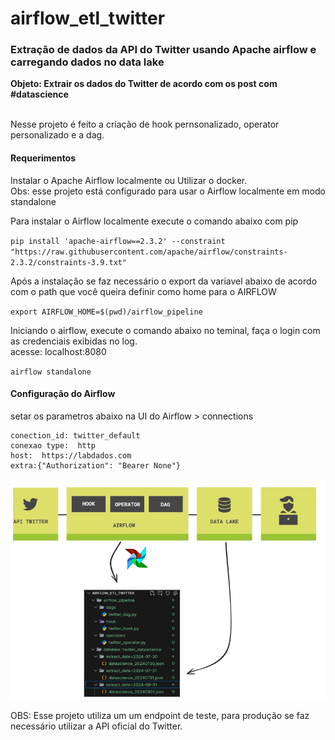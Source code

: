 # airflow_etl_twitter

### Extração de dados da API do Twitter usando Apache airflow e carregando dados no data lake

<b>Objeto: Extrair os dados do Twitter de acordo com os post com #datascience</b>

</br>
Nesse projeto é feito a criação de hook pernsonalizado, operator personalizado e a dag.

#### Requerimentos

Instalar o Apache Airflow localmente ou Utilizar o docker.</br>
Obs: esse projeto está configurado para usar o Airflow localmente em modo standalone


Para instalar o Airflow localmente execute o comando abaixo com pip

`pip install 'apache-airflow==2.3.2' --constraint "https://raw.githubusercontent.com/apache/airflow/constraints-2.3.2/constraints-3.9.txt"`

Após a instalação se faz necessário o export da variavel abaixo de acordo com o path que você queira definir como home para o AIRFLOW

`export AIRFLOW_HOME=$(pwd)/airflow_pipeline`

Iniciando o airflow, execute o comando abaixo no teminal, faça o login com as credenciais exibidas no log.</br>
acesse: localhost:8080

`airflow standalone`


#### Configuração do Airflow

setar os parametros abaixo na UI do Airflow > connections
```
conection_id: twitter_default
conexao type:  http 
host:  https://labdados.com
extra:{"Authorization": "Bearer None"}

```



![alt text](src/proj.png)

OBS: Esse projeto utiliza um um endpoint de teste, para produção se faz necessário utilizar a API oficial do Twitter.